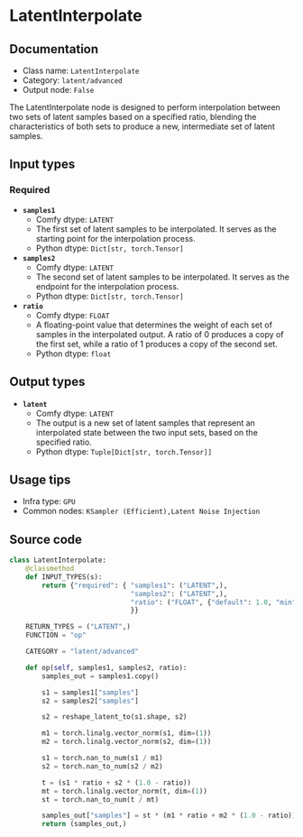 # LatentInterpolate
## Documentation
- Class name: `LatentInterpolate`
- Category: `latent/advanced`
- Output node: `False`

The LatentInterpolate node is designed to perform interpolation between two sets of latent samples based on a specified ratio, blending the characteristics of both sets to produce a new, intermediate set of latent samples.
## Input types
### Required
- **`samples1`**
    - Comfy dtype: `LATENT`
    - The first set of latent samples to be interpolated. It serves as the starting point for the interpolation process.
    - Python dtype: `Dict[str, torch.Tensor]`
- **`samples2`**
    - Comfy dtype: `LATENT`
    - The second set of latent samples to be interpolated. It serves as the endpoint for the interpolation process.
    - Python dtype: `Dict[str, torch.Tensor]`
- **`ratio`**
    - Comfy dtype: `FLOAT`
    - A floating-point value that determines the weight of each set of samples in the interpolated output. A ratio of 0 produces a copy of the first set, while a ratio of 1 produces a copy of the second set.
    - Python dtype: `float`
## Output types
- **`latent`**
    - Comfy dtype: `LATENT`
    - The output is a new set of latent samples that represent an interpolated state between the two input sets, based on the specified ratio.
    - Python dtype: `Tuple[Dict[str, torch.Tensor]]`
## Usage tips
- Infra type: `GPU`
- Common nodes: `KSampler (Efficient),Latent Noise Injection`


## Source code
```python
class LatentInterpolate:
    @classmethod
    def INPUT_TYPES(s):
        return {"required": { "samples1": ("LATENT",),
                              "samples2": ("LATENT",),
                              "ratio": ("FLOAT", {"default": 1.0, "min": 0.0, "max": 1.0, "step": 0.01}),
                              }}

    RETURN_TYPES = ("LATENT",)
    FUNCTION = "op"

    CATEGORY = "latent/advanced"

    def op(self, samples1, samples2, ratio):
        samples_out = samples1.copy()

        s1 = samples1["samples"]
        s2 = samples2["samples"]

        s2 = reshape_latent_to(s1.shape, s2)

        m1 = torch.linalg.vector_norm(s1, dim=(1))
        m2 = torch.linalg.vector_norm(s2, dim=(1))

        s1 = torch.nan_to_num(s1 / m1)
        s2 = torch.nan_to_num(s2 / m2)

        t = (s1 * ratio + s2 * (1.0 - ratio))
        mt = torch.linalg.vector_norm(t, dim=(1))
        st = torch.nan_to_num(t / mt)

        samples_out["samples"] = st * (m1 * ratio + m2 * (1.0 - ratio))
        return (samples_out,)

```

